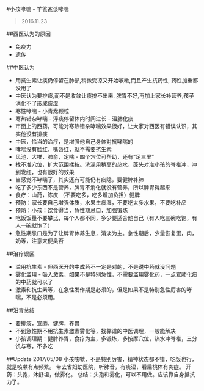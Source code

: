 #小孩哮喘 - 羊爸爸谈哮喘
> 2016.11.23  

##西医认为的原因
- 免疫力
- 遗传

##中医认为  

- 用抗生素让痰仍停留在肺部,稍微受凉又开始咳嗽,而且产生抗药性, 药性加重都没用了
- 中医认为要排痰,而不是收敛让痰排不出来. 脾胃不好,再加上家长补营养,孩子消化不了形成痰湿
- 寒性哮喘 - 小青龙颗粒
- 寒热错杂哮喘 - 浮痰停留体内时间过长 - 温肺化痰
- 市面上的西药，可能对寒热错杂哮喘效果很好，让大家对西医有错误认识，其实他没有排痰
- 中医，恰当的治疗，是增强他自己身体对抗哮喘的
- 哮喘没有脸红，嘴唇红，就不需要抗生素
- 风池，大椎，肺俞，定喘 - 四个穴位可帮助，还有“足三里”
- 找不准穴位，扩大范围揉按。洗澡用稍高的热水，蓬头对准小孩的脊椎冲，冲到发红，也有很好的效果
- 当感觉不哮喘了，其实还有可能仍有痰隐，要健脾补肺
- 吃了多少东西不是营养，脾胃不消化就没有营养，所以脾胃得起来
- 食疗：山药，陈皮 （不要吃多，吃多增加负担）健脾
- 预防：家长要自己增强体质，水果生痰湿，不要吃太多水果，不要吃补品
- 预防：小孩：饮食得当，急性期忌口，加强锻炼
- 吃饭饭量不要攀比，每个人都不同，多少要适合他自己（有人吃三碗吃饱，有人一碗就饱了）
- 急性期忌口是为了让脾胃休养生息，清淡为主。急性期后，少量恢复蛋，肉，奶等，注意大便臭否

##治疗误区
- 滥用抗生素 - 但西医开的中成药不一定是对的，不是说中药就没问题
- 雾化滥用 - 吸入激素，如果不是特别急性，不需要滥用雾化药，一点宣肺化痰的中药就可以了
- 激素和抗生素等，在急性发作期是必须的，但是如果不是特别急性厉害的哮喘，不是必须用。

##沿青总结
- 要排痰，宣肺，健脾，养胃
- 不到急性期不用抗生素激素雾化等，找靠谱的中医调理，一般能解决
- 小孩调理期：健脾养胃，食疗为主，多锻炼，多按摩穴位，热水冲脊椎，三分饥与寒，不多吃


##Update 2017/05/08
小孩咳嗽，不是特别厉害，精神状态都不错，吃饭也行，就是咳嗽有点频繁。
带去省妇幼医院，听肺音，有痰湿，看扁桃体有炎症。
开药：头孢，沐舒坦，做雾化。
总结：头孢和雾化，可以不用做。应该靠自身抵抗力了。
